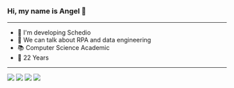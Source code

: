    ### Hi, my name is Angel 👋
--------------------------------------------------------------------------------------------------------------------
- 🔭 I'm developing Schedio
- 💬 We can talk about RPA and data engineering
- 📚 Computer Science Academic
- 🥊 22 Years
--------------------------------------------------------------------------------------------------------------------
![](https://img.shields.io/badge/JavaScript-323330?style=for-the-badge&logo=javascript&logoColor=F7DF1E)
![](https://img.shields.io/badge/Node.js-43853D?style=for-the-badge&logo=node.js&logoColor=white)
![](https://img.shields.io/badge/Kotlin-B125EA?style=for-the-badge&logo=kotlin&logoColor=white)
![](https://img.shields.io/badge/Google_Cloud-4285F4?style=for-the-badge&logo=google-cloud&logoColor=white)
